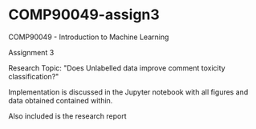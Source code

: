 # COMP90049-assign3

COMP90049 - Introduction to Machine Learning

Assignment 3

Research Topic: "Does Unlabelled data improve comment toxicity classification?" 

Implementation is discussed in the Jupyter notebook with all figures and data obtained contained within.

Also included is the research report
